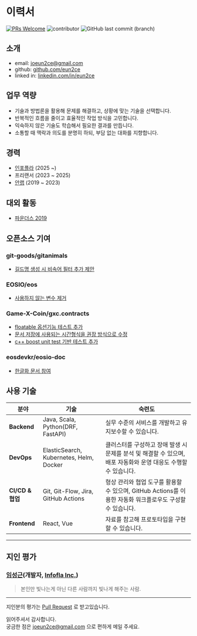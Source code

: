 # 이력서

[![PRs Welcome](https://img.shields.io/badge/PRs-welcome-brightgreen.svg?color=blue)](http://makeapullrequest.com)
![contributor](https://img.shields.io/github/contributors/eun2ce/RESUME.svg?color=blue)
![GitHub last commit (branch)](https://img.shields.io/github/last-commit/eun2ce/RESUME/main?color=blue)

## 소개

* email: joeun2ce@gmail.com
* github: [github.com/eun2ce](https://github.com/eun2ce)
* linked in: [linkedin.com/in/eun2ce](https://www.linkedin.com/in/eun2ce)

## 업무 역량

* 기술과 방법론을 활용해 문제를 해결하고, 상황에 맞는 기술을 선택합니다.
* 반복적인 흐름을 줄이고 효율적인 작업 방식을 고민합니다.
* 익숙하지 않은 기술도 학습해서 필요한 결과를 만듭니다.
* 소통할 때 맥락과 의도를 분명히 하되, 부담 없는 대화를 지향합니다.

## 경력

* [인포플라](https://www.infofla.com/) (2025 ~)
* 프리랜서 (2023 ~ 2025)
* [안랩](https://www.ahnlab.com/) (2019 ~ 2023)

## 대외 활동

* [파운더스 2019](https://www.decenter.kr/NewsView/1VGLKLN4T2/GZ02)

## 오픈소스 기여

### git-goods/gitanimals

* [길드명 생성 시 비속어 필터 추가 제안](https://github.com/git-goods/gitanimals/pull/262)

### EOSIO/eos

* [사용하지 않는 변수 제거](https://github.com/EOSIO/eos/pull/6934)

### Game-X-Coin/gxc.contracts

* [floatable 옵션기능 테스트 추가](https://github.com/Game-X-Coin/gxc.contracts/pull/12)
* [문서 저장에 사용되는 시간형식을 권장 방식으로 수정](https://github.com/Game-X-Coin/gxc.contracts/pull/19)
* [c++ boost unit test 기반 테스트 추가](https://github.com/Game-X-Coin/gxc.contracts/pull/14)

### eosdevkr/eosio-doc

* [한글화 문서 참여](https://github.com/eosdevkr/eosio-doc/pull/22)

## 사용 기술

| 분야             | 기술                                      | 숙련도                                                                 |
|----------------|-----------------------------------------|---------------------------------------------------------------------|
| **Backend**    | Java, Scala, Python(DRF, FastAPI)       | 실무 수준의 서비스를 개발하고 유지보수할 수 있습니다.                                      |
| **DevOps**     | ElasticSearch, Kubernetes, Helm, Docker | 클러스터를 구성하고 장애 발생 시 문제를 분석 및 해결할 수 있으며, 배포 자동화와 운영 대응도 수행할 수 있습니다.   |
| **CI/CD & 협업** | Git, Git-Flow, Jira, GitHub Actions     | 형상 관리와 협업 도구를 활용할 수 있으며, GitHub Actions를 이용한 자동화 워크플로우도 구성할 수 있습니다. |
| **Frontend**   | React, Vue                              | 자료를 참고해 프로토타입을 구현할 수 있습니다.                                          |

---

## 지인 평가
### [임성근](https://github.com/lim4349)(개발자, [Infofla Inc.](https://infofla.com/))
> 본인만 빛나는게 아닌 다른 사람까지 빛나게 해주는 사람.
---

지인분의 평가는 [Pull Request](https://github.com/eun2ce/RESUME/pulls) 로 받고있습니다.
<br/>

읽어주셔서 감사합니다.  
궁금한 점은 joeun2ce@gmail.com 으로 편하게 메일 주세요.
